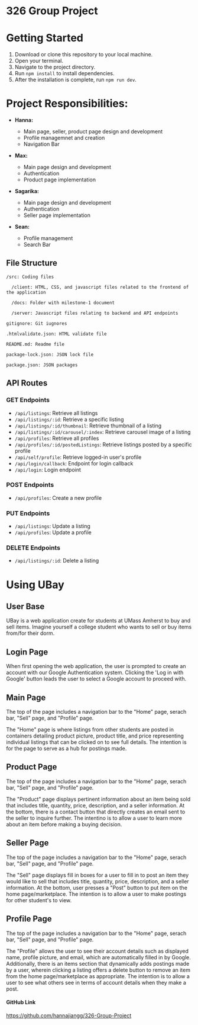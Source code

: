 # 326 Group Project

# Getting Started

1. Download or clone this repository to your local machine.
2. Open your terminal.
3. Navigate to the project directory.
4. Run `npm install` to install dependencies.
5. After the installation is complete, run `npm run dev`.

# Project Responsibilities:

- **Hanna:**
  - Main page, seller, product page design and development
  - Profile managemnet and creation
  - Navigation Bar

- **Max:**
  - Main page design and development
  - Authentication
  - Product page implementation

- **Sagarika:**
  - Main page design and development
  - Authentication
  - Seller page implementation

- **Sean:**
  - Profile management
  - Search Bar
 
## File Structure

    /src: Coding files

      /client: HTML, CSS, and javascript files related to the frontend of the application

      /docs: Folder with milestone-1 document

      /server: Javascript files relating to backend and API endpoints

    gitignore: Git iugnores

    .htmlvalidate.json: HTML validate file

    README.md: Readme file

    package-lock.json: JSON lock file

    package.json: JSON packages
    
## API Routes

### GET Endpoints

- `/api/listings`: Retrieve all listings
- `/api/listings/:id`: Retrieve a specific listing
- `/api/listings/:id/thumbnail`: Retrieve thumbnail of a listing
- `/api/listings/:id/carousel/:index`: Retrieve carousel image of a listing
- `/api/profiles`: Retrieve all profiles
- `/api/profiles/:id/postedListings`: Retrieve listings posted by a specific profile
- `/api/self/profile`: Retrieve logged-in user's profile
- `/api/login/callback`: Endpoint for login callback
- `/api/login`: Login endpoint

### POST Endpoints

- `/api/profiles`: Create a new profile

### PUT Endpoints

- `/api/listings`: Update a listing
- `/api/profiles`: Update a profile

### DELETE Endpoints

- `/api/listings/:id`: Delete a listing

# Using UBay

## User Base

UBay is a web application create for students at UMass Amherst to buy and sell items. Imagine yourself a college student who wants to sell or buy items from/for their dorm.

## Login Page

When first opening the web application, the user is prompted to create an account with our Google Authentication system. Clicking the 'Log in with Google' button leads the user to select a Google account to proceed with.

## Main Page

The top of the page includes a navigation bar to the "Home" page, serach bar, "Sell" page, and "Profile" page.

The "Home" page is where listings from other students are posted in containers detailing product picture, product title, and price representing individual listings that can be clicked on to see full details. The intention is for the page to serve as a hub for postings made.

## Product Page

The top of the page includes a navigation bar to the "Home" page, serach bar, "Sell" page, and "Profile" page.

The "Product" page displays pertinent information about an item being sold that includes title, quantity, price, description, and a seller information. At the bottom, there is a contact button that directly creates an email sent to the seller to inquire further. The intentino is to allow a user to learn more about an item before making a buying decision.

## Seller Page

The top of the page includes a navigation bar to the "Home" page, serach bar, "Sell" page, and "Profile" page.

The "Sell" page displays fill in boxes for a user to fill in to post an item they would like to sell that includes title, quantity, price, description, and a seller information. At the bottom, user presses a "Post" button to put item on the home page/marketplace. The intention is to allow a user to make postings for other student's to view.

## Profile Page

The top of the page includes a navigation bar to the "Home" page, serach bar, "Sell" page, and "Profile" page.

The "Profile" allows the user to see their account details such as displayed name, profile picture, and email, which are automatically filled in by Google. Additionally, there is an items section that dynamically adds postings made by a user, wherein clicking a listing offers a delete button to remove an item from the home page/marketplace as appropriate. The intention is to allow a user to see what others see in terms of account details when they make a post.

#### GitHub Link

https://github.com/hannajiangg/326-Group-Project
